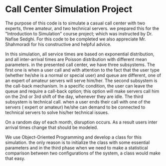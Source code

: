 # Call Center Simulation Project
The purpose of this code is to simulate a casual call center with 
two experts, three amateur, and two technical servers. we prepared
this for the "Introduction to Simulation" course project; which was 
instructed by Dr. Nafise Sedghi. For this code to be completed we 
also appreciate Mr. Shahmoradi for his constructive and helpful 
advice.

In this simulation, all service times are based on exponential 
distribution, and all inter-arrival times are Poisson distribution 
with different mean parameters. in the presented call center, we
have three subsystems. The first one is when a user call and with attention
to the fact that the user type (whether he/she is a normal or special
user) and queue are different, one of an expert of amateur servers will serve him/her.
The second subsystem is the call-back mechanism. In a specific condition, the user can 
leave the queue and require a call-back option; this option will make servers call him 
on the 2nd or 3rd shift of the day, whenever they are idle. The third subsystem
is technical call. when a user ends their call with one of the servers (
expert or amateur) he/she can demand to be connected to technical servers
to solve his/her technical issues.

On a random day of each month, disruption occurs. As a result users inter
arrival times change that should be modeled.

We use Object-Oriented Programming and develop a class for this simulation.
the only reason is to initialize the class with some essential parameters 
and in the third phase when we need to make a statistical comparison between 
two configurations of the system, a class would make that easy.